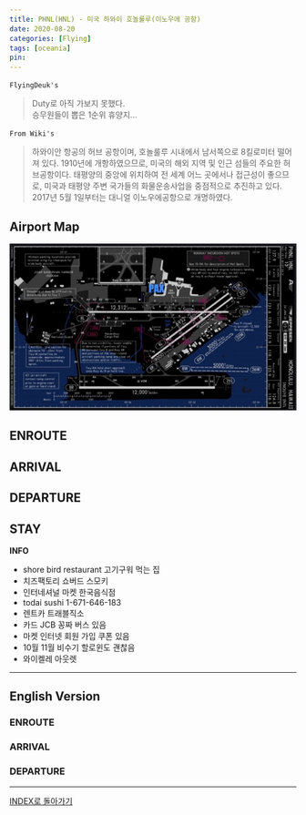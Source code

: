 ```yaml
---
title: PHNL(HNL) - 미국 하와이 호놀룰루(이노우에 공항)
date: 2020-08-20
categories: [Flying]
tags: [oceania]
pin:
---
```


`FlyingDeuk's`
> Duty로 아직 가보지 못했다. <br>
승무원들이 뽑은 1순위 휴양지...  

`From Wiki's`
>하와이안 항공의 허브 공항이며, 호놀룰루 시내에서 남서쪽으로 8킬로미터 떨어져 있다. 1910년에 개항하였으므로, 미국의 해외 지역 및 인근 섬들의 주요한 허브공항이다. 태평양의 중앙에 위치하여 전 세계 어느 곳에서나 접근성이 좋으므로, 미국과 태평양 주변 국가들의 화물운송사업을 중점적으로 추진하고 있다. 2017년 5월 1일부터는 대니얼 이노우에공항으로 개명하였다.

## Airport Map
![hnl](/img/flying/airport/hnl_ap.jpg)

## ENROUTE

## ARRIVAL

## DEPARTURE

## STAY
**INFO**
- shore bird restaurant 고기구워 먹는 집
- 치즈팩토리 쇼버드 스모키
- 인터네셔널 마켓 한국음식점
- todai sushi 1-671-646-183
- 렌트카 트래블직소
- 카드 JCB 꽁짜 버스 있음
- 마켓 인터넷 회원 가입 쿠폰 있음
- 10월 11월 비수기 할로윈도 괜찮음
- 와이켈레 아웃렛


-------

## English Version

### ENROUTE

### ARRIVAL

### DEPARTURE

----

[INDEX로 돌아가기](/posts/Oceania/)
